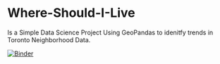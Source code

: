 # Where-Should-I-Live 
Is a Simple Data Science Project Using GeoPandas to idenitfy trends in Toronto Neighborhood Data.

[![Binder](https://mybinder.org/badge_logo.svg)](https://mybinder.org/v2/gh/AstroStew/Where-Should-I-Live/HEAD?labpath=%2Ftree)




